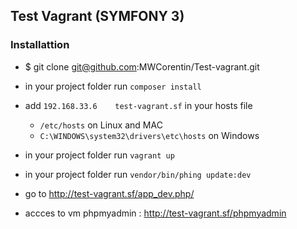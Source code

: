## Test Vagrant (SYMFONY 3)
### Installattion

- $ git clone git@github.com:MWCorentin/Test-vagrant.git

- in your project folder run `composer install`

- add `192.168.33.6    test-vagrant.sf` in your hosts file
    - `/etc/hosts` on Linux and MAC
    - `C:\WINDOWS\system32\drivers\etc\hosts` on Windows

- in your project folder run `vagrant up`

- in your project folder run `vendor/bin/phing update:dev`

- go to http://test-vagrant.sf/app_dev.php/

- accces to vm phpmyadmin : http://test-vagrant.sf/phpmyadmin